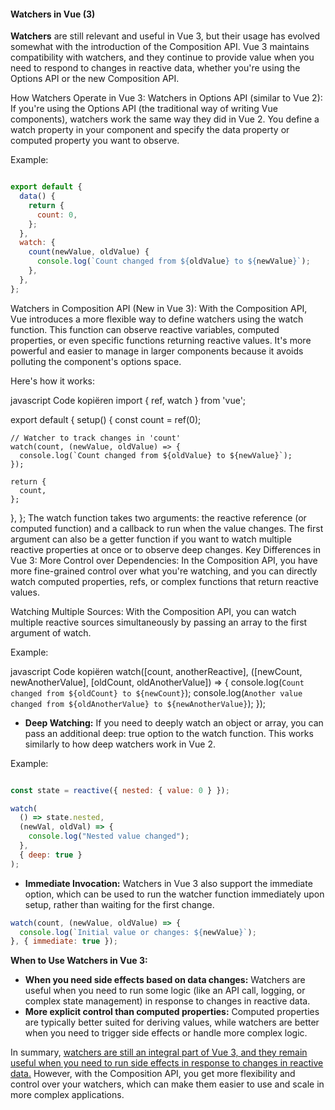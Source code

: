 <h4>Watchers in Vue (3)</h4>

**Watchers** are still relevant and useful in Vue 3, but their usage has evolved somewhat with the introduction of the Composition API. Vue 3 maintains compatibility with watchers, and they continue to provide value when you need to respond to changes in reactive data, whether you're using the Options API or the new Composition API.

How Watchers Operate in Vue 3:
Watchers in Options API (similar to Vue 2): If you're using the Options API (the traditional way of writing Vue components), watchers work the same way they did in Vue 2. You define a watch property in your component and specify the data property or computed property you want to observe.

Example:

```javascript

export default {
  data() {
    return {
      count: 0,
    };
  },
  watch: {
    count(newValue, oldValue) {
      console.log(`Count changed from ${oldValue} to ${newValue}`);
    },
  },
};
```

Watchers in Composition API (New in Vue 3): With the Composition API, Vue introduces a more flexible way to define watchers using the watch function. This function can observe reactive variables, computed properties, or even specific functions returning reactive values. It's more powerful and easier to manage in larger components because it avoids polluting the component's options space.

Here's how it works:

javascript
Code kopiëren
import { ref, watch } from 'vue';

export default {
  setup() {
    const count = ref(0);

    // Watcher to track changes in 'count'
    watch(count, (newValue, oldValue) => {
      console.log(`Count changed from ${oldValue} to ${newValue}`);
    });

    return {
      count,
    };
  },
};
The watch function takes two arguments: the reactive reference (or computed function) and a callback to run when the value changes.
The first argument can also be a getter function if you want to watch multiple reactive properties at once or to observe deep changes.
Key Differences in Vue 3:
More Control over Dependencies: In the Composition API, you have more fine-grained control over what you're watching, and you can directly watch computed properties, refs, or complex functions that return reactive values.

Watching Multiple Sources: With the Composition API, you can watch multiple reactive sources simultaneously by passing an array to the first argument of watch.

Example:

javascript
Code kopiëren
watch([count, anotherReactive], ([newCount, newAnotherValue], [oldCount, oldAnotherValue]) => {
  console.log(`Count changed from ${oldCount} to ${newCount}`);
  console.log(`Another value changed from ${oldAnotherValue} to ${newAnotherValue}`);
});

- **Deep Watching:** If you need to deeply watch an object or array, you can pass an additional deep: true option to the watch function. This works similarly to how deep watchers work in Vue 2.

Example:

```javascript

const state = reactive({ nested: { value: 0 } });

watch(
  () => state.nested,
  (newVal, oldVal) => {
    console.log("Nested value changed");
  },
  { deep: true }
);
```

- **Immediate Invocation:** Watchers in Vue 3 also support the immediate option, which can be used to run the watcher function immediately upon setup, rather than waiting for the first change.

```javascript
watch(count, (newValue, oldValue) => {
  console.log(`Initial value or changes: ${newValue}`);
}, { immediate: true });
```

**When to Use Watchers in Vue 3:**</br>
- **When you need side effects based on data changes:** Watchers are useful when you need to run some logic (like an API call, logging, or complex state management) in response to changes in reactive data.
- **More explicit control than computed properties:** Computed properties are typically better suited for deriving values, while watchers are better when you need to trigger side effects or handle more complex logic.

In summary, <ins>watchers are still an integral part of Vue 3, and they remain useful when you need to run side effects in response to changes in reactive data.</ins> However, with the Composition API, you get more flexibility and control over your watchers, which can make them easier to use and scale in more complex applications.
